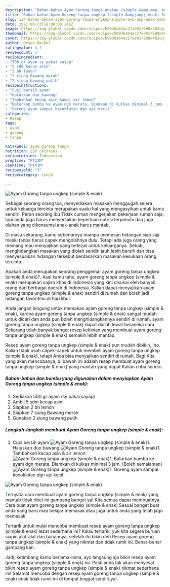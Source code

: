 ```yaml
---
description: "Bahan-bahan Ayam Goreng tanpa ungkep (simple &amp;amp; enak) Sederhana dan Mudah Dibuat"
title: "Bahan-bahan Ayam Goreng tanpa ungkep (simple &amp;amp; enak) Sederhana dan Mudah Dibuat"
slug: 134-bahan-bahan-ayam-goreng-tanpa-ungkep-simple-and-amp-enak-sederhana-dan-mudah-dibuat
date: 2021-06-23T18:00:03.245Z
image: https://img-global.cpcdn.com/recipes/b9936a64ac27ae01/680x482cq70/ayam-goreng-tanpa-ungkep-simple-enak-foto-resep-utama.jpg
thumbnail: https://img-global.cpcdn.com/recipes/b9936a64ac27ae01/680x482cq70/ayam-goreng-tanpa-ungkep-simple-enak-foto-resep-utama.jpg
cover: https://img-global.cpcdn.com/recipes/b9936a64ac27ae01/680x482cq70/ayam-goreng-tanpa-ungkep-simple-enak-foto-resep-utama.jpg
author: Bryan Becker
ratingvalue: 4.7
reviewcount: 3
recipeingredient:
- "500 gr ayam sy pakai sayap"
- "5 sdm kecap asin"
- "2 bh lemon"
- "7 siung Bawang merah"
- "2 siung bawang putih"
recipeinstructions:
- "Cuci bersih ayam"
- "Haluskan duo bawang"
- "Tambahkan kecap asin &amp; air lemon"
- "Balurkan bumbu ke ayam dgn merata. Diamkan di kulkas minimal 3 jam. (Boleh semalaman)"
- "Goreng ayam sampai kecoklatan dgn api kecil"
categories:
- Resep
tags:
- ayam
- goreng
- tanpa

katakunci: ayam goreng tanpa 
nutrition: 258 calories
recipecuisine: Indonesian
preptime: "PT23M"
cooktime: "PT41M"
recipeyield: "3"
recipecategory: Lunch

---
```



![Ayam Goreng tanpa ungkep (simple &amp; enak)](https://img-global.cpcdn.com/recipes/b9936a64ac27ae01/680x482cq70/ayam-goreng-tanpa-ungkep-simple-enak-foto-resep-utama.jpg)

Sebagai seorang orang tua, menyediakan masakan menggugah selera untuk keluarga tercinta merupakan suatu hal yang mengasyikan untuk kamu sendiri. Peran seorang ibu Tidak cuman mengerjakan pekerjaan rumah saja, tapi anda juga harus menyediakan keperluan nutrisi terpenuhi dan juga olahan yang dikonsumsi anak-anak harus mantab.

Di masa  sekarang, kamu sebenarnya mampu memesan hidangan siap saji meski tanpa harus capek mengolahnya dulu. Tetapi ada juga orang yang memang mau menyajikan yang terlezat untuk keluarganya. Sebab, menghidangkan masakan yang diolah sendiri jauh lebih bersih dan bisa menyesuaikan hidangan tersebut berdasarkan masakan kesukaan orang tercinta. 



Apakah anda merupakan seorang penggemar ayam goreng tanpa ungkep (simple &amp; enak)?. Asal kamu tahu, ayam goreng tanpa ungkep (simple &amp; enak) merupakan sajian khas di Indonesia yang kini disukai oleh banyak orang dari berbagai daerah di Indonesia. Kalian dapat menyajikan ayam goreng tanpa ungkep (simple &amp; enak) sendiri di rumah dan boleh jadi hidangan favoritmu di hari libur.

Anda jangan bingung untuk memakan ayam goreng tanpa ungkep (simple &amp; enak), karena ayam goreng tanpa ungkep (simple &amp; enak) sangat mudah untuk dicari dan anda pun boleh menghidangkannya sendiri di rumah. ayam goreng tanpa ungkep (simple &amp; enak) dapat diolah lewat beraneka cara. Sekarang telah banyak banget resep kekinian yang membuat ayam goreng tanpa ungkep (simple &amp; enak) semakin lebih mantap.

Resep ayam goreng tanpa ungkep (simple &amp; enak) pun mudah dibikin, lho. Kalian tidak usah capek-capek untuk membeli ayam goreng tanpa ungkep (simple &amp; enak), tetapi Anda bisa menyajikan sendiri di rumah. Bagi Kita yang akan mencobanya, di bawah ini adalah resep membuat ayam goreng tanpa ungkep (simple &amp; enak) yang mantab yang dapat Kalian coba sendiri.

<!--inarticleads1-->

##### Bahan-bahan dan bumbu yang digunakan dalam menyiapkan Ayam Goreng tanpa ungkep (simple &amp; enak):

1. Sediakan 500 gr ayam (sy pakai sayap)
1. Ambil 5 sdm kecap asin
1. Siapkan 2 bh lemon
1. Siapkan 7 siung Bawang merah
1. Gunakan 2 siung bawang putih




<!--inarticleads2-->

##### Langkah-langkah membuat Ayam Goreng tanpa ungkep (simple &amp; enak):

1. Cuci bersih ayam
<img src="https://img-global.cpcdn.com/steps/603835cf0e9e7d4d/160x128cq70/ayam-goreng-tanpa-ungkep-simple-enak-langkah-memasak-1-foto.jpg" alt="Ayam Goreng tanpa ungkep (simple &amp; enak)">1. Haluskan duo bawang
<img src="https://img-global.cpcdn.com/steps/55828e2919126389/160x128cq70/ayam-goreng-tanpa-ungkep-simple-enak-langkah-memasak-2-foto.jpg" alt="Ayam Goreng tanpa ungkep (simple &amp; enak)">1. Tambahkan kecap asin &amp; air lemon
<img src="https://img-global.cpcdn.com/steps/1e96b774c1f30ab9/160x128cq70/ayam-goreng-tanpa-ungkep-simple-enak-langkah-memasak-3-foto.jpg" alt="Ayam Goreng tanpa ungkep (simple &amp; enak)">1. Balurkan bumbu ke ayam dgn merata. Diamkan di kulkas minimal 3 jam. (Boleh semalaman)
<img src="https://img-global.cpcdn.com/steps/79fd510269691506/160x128cq70/ayam-goreng-tanpa-ungkep-simple-enak-langkah-memasak-4-foto.jpg" alt="Ayam Goreng tanpa ungkep (simple &amp; enak)">1. Goreng ayam sampai kecoklatan dgn api kecil
<img src="https://img-global.cpcdn.com/steps/cf23661654722e8a/160x128cq70/ayam-goreng-tanpa-ungkep-simple-enak-langkah-memasak-5-foto.jpg" alt="Ayam Goreng tanpa ungkep (simple &amp; enak)">



Ternyata cara membuat ayam goreng tanpa ungkep (simple &amp; enak) yang mantab tidak ribet ini gampang banget ya! Kita semua dapat membuatnya. Cara buat ayam goreng tanpa ungkep (simple &amp; enak) Sesuai banget buat anda yang baru mau belajar memasak atau juga untuk anda yang telah jago memasak.

Tertarik untuk mulai mencoba membuat resep ayam goreng tanpa ungkep (simple &amp; enak) lezat sederhana ini? Kalau tertarik, yuk kita segera buruan siapin alat-alat dan bahannya, setelah itu bikin deh Resep ayam goreng tanpa ungkep (simple &amp; enak) yang nikmat dan tidak rumit ini. Benar-benar gampang kan. 

Jadi, ketimbang kamu berlama-lama, ayo langsung aja bikin resep ayam goreng tanpa ungkep (simple &amp; enak) ini. Pasti anda tak akan menyesal bikin resep ayam goreng tanpa ungkep (simple &amp; enak) nikmat sederhana ini! Selamat mencoba dengan resep ayam goreng tanpa ungkep (simple &amp; enak) enak tidak rumit ini di tempat tinggal sendiri,ya!.

